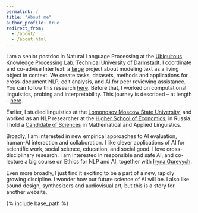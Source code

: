 ```yaml
---
permalink: /
title: "About me"
author_profile: true
redirect_from: 
  - /about/
  - /about.html
---
```


I am a senior postdoc in Natural Language Processing at the [Ubiquitous Knowledge Processing Lab](https://www.informatik.tu-darmstadt.de/ukp/ukp_home/index.en.jsp), 
[Technical University of Darmstadt](https://www.tu-darmstadt.de/). I coordinate and co-advise InterText: a [large](https://erc.europa.eu/projects-statistics/science-stories/artificial-intelligence-living-texts) project about modeling text as a living object in context. 
We create tasks, datasets, methods and applications for cross-document NLP, edit analysis, and AI for peer reviewing assistance. 
You can follow this research [here](https://intertext.ukp-lab.de/). 
Before that, I worked on computational linguistics, probing and interpretability. 
This journey is described – at length – [here](https://tuprints.ulb.tu-darmstadt.de/19851/). 

Earlier, I studied linguistics at the [Lomonosov Moscow State University](https://lomonosov.university), and worked as an NLP researcher at the [Higher School of Economics](https://www.hse.ru/en/), in Russia. I hold a [Candidate of Sciences](https://en.wikipedia.org/wiki/Candidate_of_Sciences) in Mathematical and Applied Linguistics.

Broadly, I am interested in new empirical approaches to AI evaluation, human-AI interaction and collaboration. I like clever applications of AI for scientific work, social science, education, and social good. I love cross-disciplinary research. I am interested in responsible and safe AI, and co-lecture a big course on Ethics for NLP and AI, together with [Iryna Gurevych](https://www.informatik.tu-darmstadt.de/ukp/ukp_home/head_ukp/index.en.jsp).

Even more broadly, I just find it exciting to be a part of a new, rapidly growing discipline. I wonder how our future science of AI will be. I also like sound design, synthesizers and audiovisual art, but this is a story for another website.

{% include base_path %}
